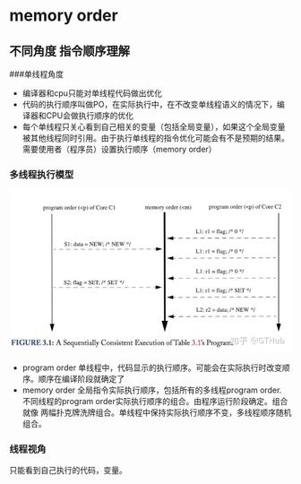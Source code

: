 # memory order
## 不同角度 指令顺序理解
###单线程角度
- 编译器和cpu只能对单线程代码做出优化
- 代码的执行顺序叫做PO，在实际执行中，在不改变单线程语义的情况下，编译器和CPU会做执行顺序的优化
- 每个单线程只关心看到自己相关的变量（包括全局变量），如果这个全局变量被其他线程同时引用。由于执行单线程的指令优化可能会有不是预期的结果。需要使用者（程序员）设置执行顺序（memory order）
### 多线程执行模型
![png\v2-10ad4b3f7f4a6a18229562c7316f8303_hd.jpg](png\v2-10ad4b3f7f4a6a18229562c7316f8303_hd.jpg)

- program order
	单线程中，代码显示的执行顺序。可能会在实际执行时改变顺序。顺序在编译阶段就确定了
- memory order
	全局指令实际执行顺序，包括所有的多线程program order.  
	不同线程的program order实际执行顺序的组合。由程序运行阶段确定。组合就像 两幅扑克牌洗牌组合。单线程中保持实际执行顺序不变，多线程顺序随机组合。

### 线程视角
只能看到自己执行的代码，变量。